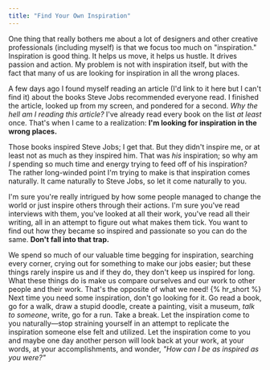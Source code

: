 ```yaml
---
title: "Find Your Own Inspiration"
---
```

One thing that really bothers me about a lot of designers and other creative professionals (including myself) is that we focus too much on "inspiration." Inspiration is good thing. It helps us move, it helps us hustle. It drives passion and action. My problem is not with inspiration itself, but with the fact that many of us are looking for inspiration in all the wrong places.

A few days ago I found myself reading an article (I'd link to it here but I can't find it) about the books Steve Jobs recommended everyone read. I finished the article, looked up from my screen, and pondered for a second. *Why the hell am I reading this article?* I've already read every book on the list *at least* once. That's when I came to a realization: **I'm looking for inspiration in the wrong places.**

Those books inspired Steve Jobs; I get that. But they didn't inspire me, or at least not as much as they inspired him. That was *his* inspiration; so why am *I* spending so much time and energy trying to feed off of his inspiration? The rather long-winded point I'm trying to make is that inspiration comes naturally. It came naturally to Steve Jobs, so let it come naturally to you.

I'm sure you're really intrigued by how some people managed to change the world or just inspire others through their actions. I'm sure you've read interviews with them, you've looked at all their work, you've read all their writing, all in an attempt to figure out what makes them tick. You want to find out how they became so inspired and passionate so you can do the same. **Don't fall into that trap.**

We spend so much of our valuable time begging for inspiration, searching every corner, crying out for something to make our jobs easier; but these things rarely inspire us and if they do, they don't keep us inspired for long. What these things do is make us compare ourselves and our work to other people and their work. That's the opposite of what we need!
{% hr_short %}
Next time you need some inspiration, don't go looking for it. Go read a book, go for a walk, draw a stupid doodle, create a painting, visit a museum, *talk to someone*, write, go for a run. Take a break. Let the inspiration come to you naturally—stop straining yourself in an attempt to replicate the inspiration someone else felt and utilized. Let the inspiration come to you and maybe one day another person will look back at your work, at your words, at your accomplishments, and wonder, *"How can I be as inspired as you were?"*
